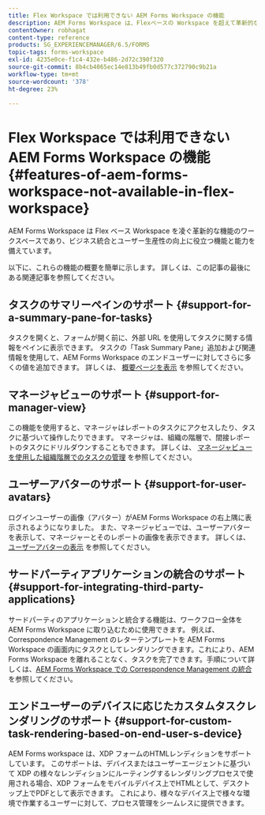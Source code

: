 ```yaml
---
title: Flex Workspace では利用できない AEM Forms Workspace の機能
description: AEM Forms Workspace は、Flexベースの Workspace を超えて革新的な機能を備えています。 機能と機能の違いについてお読みください。
contentOwner: robhagat
content-type: reference
products: SG_EXPERIENCEMANAGER/6.5/FORMS
topic-tags: forms-workspace
exl-id: 4235e0ce-f1c4-432e-b486-2d72c390f320
source-git-commit: 8b4cb4065ec14e813b49fb0d577c372790c9b21a
workflow-type: tm+mt
source-wordcount: '378'
ht-degree: 23%

---
```


# Flex Workspace では利用できない AEM Forms Workspace の機能 {#features-of-aem-forms-workspace-not-available-in-flex-workspace}

AEM Forms Workspace は Flex ベース Workspace を凌ぐ革新的な機能のワークスペースであり、ビジネス統合とユーザー生産性の向上に役立つ機能と能力を備えています。

以下に、これらの機能の概要を簡単に示します。 詳しくは、この記事の最後にある関連記事を参照してください。

## タスクのサマリーペインのサポート {#support-for-a-summary-pane-for-tasks}

タスクを開くと、フォームが開く前に、外部 URL を使用してタスクに関する情報をペインに表示できます。 タスクの「Task Summary Pane」追加および関連情報を使用して、AEM Forms Workspace のエンドユーザーに対してさらに多くの値を追加できます。 詳しくは、 [概要ページを表示](/help/forms/using/displaying-information-task-summary-pane.md) を参照してください。

## マネージャビューのサポート {#support-for-manager-view}

この機能を使用すると、マネージャはレポートのタスクにアクセスしたり、タスクに基づいて操作したりできます。 マネージャは、組織の階層で、間接レポートのタスクにドリルダウンすることもできます。 詳しくは、 [マネージャビューを使用した組織階層でのタスクの管理](/help/forms/using/tasks-organizational-hierarchy-using-manager.md) を参照してください。

## ユーザーアバターのサポート {#support-for-user-avatars}

ログインユーザーの画像（アバター）がAEM Forms Workspace の右上隅に表示されるようになりました。 また、マネージャビューでは、ユーザーアバターを表示して、マネージャーとそのレポートの画像を表示できます。 詳しくは、 [ユーザーアバターの表示](/help/forms/using/displaying-user-avatar.md) を参照してください。

## サードパーティアプリケーションの統合のサポート {#support-for-integrating-third-party-applications}

サードパーティのアプリケーションと統合する機能は、ワークフロー全体をAEM Forms Workspace に取り込むために使用できます。 例えば、Correspondence Management のレターテンプレートを AEM Forms Workspace の画面内にタスクとしてレンダリングできます。これにより、AEM Forms Workspace を離れることなく、タスクを完了できます。手順について詳しくは、[AEM Forms Workspace での Correspondence Management の統合](/help/forms/using/integrating-correspondence-management-html-workspace.md)を参照してください。

## エンドユーザーのデバイスに応じたカスタムタスクレンダリングのサポート {#support-for-custom-task-rendering-based-on-end-user-s-device}

AEM Forms workspace は、XDP フォームのHTMLレンディションをサポートしています。 このサポートは、デバイスまたはユーザーエージェントに基づいて XDP の様々なレンディションにルーティングするレンダリングプロセスで使用される場合、XDP フォームをモバイルデバイス上でHTMLとして、デスクトップ上でPDFとして表示できます。 これにより、様々なデバイス上で様々な環境で作業するユーザーに対して、プロセス管理をシームレスに提供できます。
